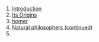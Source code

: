 1. [Introduction](introduction) <br>
2. [Its Origins]() <br>
3. [homer](homer) <br>
4. [Natural philosophers (continued)](philosophers) <br>
5. []()
